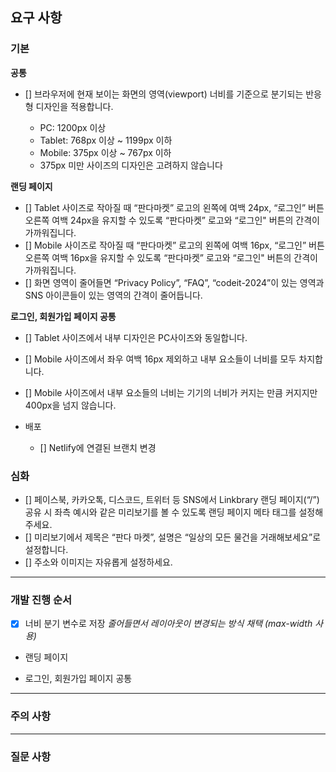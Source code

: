## 요구 사항

### 기본

**공통**

- [] 브라우저에 현재 보이는 화면의 영역(viewport) 너비를 기준으로 분기되는 반응형 디자인을 적용합니다.

  - PC: 1200px 이상
  - Tablet: 768px 이상 ~ 1199px 이하
  - Mobile: 375px 이상 ~ 767px 이하
  - 375px 미만 사이즈의 디자인은 고려하지 않습니다

**랜딩 페이지**

- [] Tablet 사이즈로 작아질 때 “판다마켓” 로고의 왼쪽에 여백 24px, “로그인” 버튼 오른쪽 여백 24px을 유지할 수 있도록 “판다마켓” 로고와 “로그인" 버튼의 간격이 가까워집니다.
- [] Mobile 사이즈로 작아질 때 “판다마켓” 로고의 왼쪽에 여백 16px, “로그인” 버튼 오른쪽 여백 16px을 유지할 수 있도록 “판다마켓” 로고와 “로그인" 버튼의 간격이 가까워집니다.
- [] 화면 영역이 줄어들면 “Privacy Policy”, “FAQ”, “codeit-2024”이 있는 영역과 SNS 아이콘들이 있는 영역의 간격이 줄어듭니다.

**로그인, 회원가입 페이지 공통**

- [] Tablet 사이즈에서 내부 디자인은 PC사이즈와 동일합니다.
- [] Mobile 사이즈에서 좌우 여백 16px 제외하고 내부 요소들이 너비를 모두 차지합니다.
- [] Mobile 사이즈에서 내부 요소들의 너비는 기기의 너비가 커지는 만큼 커지지만 400px을 넘지 않습니다.

- 배포
  - [] Netlify에 연결된 브랜치 변경

### 심화

- [] 페이스북, 카카오톡, 디스코드, 트위터 등 SNS에서 Linkbrary 랜딩 페이지(“/”) 공유 시 좌측 예시와 같은 미리보기를 볼 수 있도록 랜딩 페이지 메타 태그를 설정해 주세요.
- [] 미리보기에서 제목은 “판다 마켓”, 설명은 “일상의 모든 물건을 거래해보세요”로 설정합니다.
- [] 주소와 이미지는 자유롭게 설정하세요.

---

### 개발 진행 순서

- [x] 너비 분기 변수로 저장
      _줄어들면서 레이아웃이 변경되는 방식 채택 (max-width 사용)_

- 랜딩 페이지

- 로그인, 회원가입 페이지 공통

---

### 주의 사항

---

### 질문 사항
